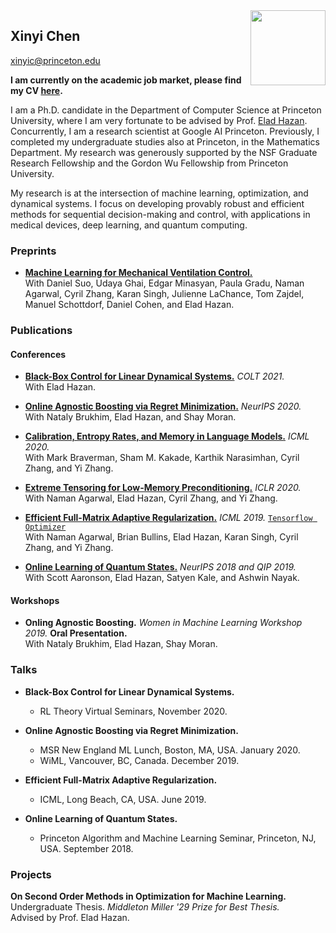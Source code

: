 <img src="/assets/photo_1.jpg" width="120" align="right"/>

## Xinyi Chen
xinyic@princeton.edu 

**I am currently on the academic job market, please find my CV [here](cv.pdf).**

I am a Ph.D. candidate in the Department of Computer Science at Princeton University, where I am very fortunate to be advised by Prof. [Elad Hazan](https://www.cs.princeton.edu/~ehazan/). Concurrently, I am a research scientist at Google AI Princeton. Previously, I completed my undergraduate studies also at Princeton, in the Mathematics Department. My research was generously supported by the NSF Graduate Research Fellowship and the Gordon Wu Fellowship from Princeton University.


My research is at the intersection of machine learning, optimization, and dynamical systems. I focus on developing provably robust and efficient methods for sequential decision-making and control, with applications in medical devices, deep learning, and quantum computing. 

### Preprints
- [**Machine Learning for Mechanical Ventilation Control.**](https://arxiv.org/abs/2102.06779)  
With Daniel Suo, Udaya Ghai, Edgar Minasyan, Paula Gradu, Naman Agarwal, Cyril Zhang, Karan Singh, Julienne LaChance, Tom Zajdel, Manuel Schottdorf, Daniel Cohen, and Elad Hazan.

### Publications
#### Conferences 
- [**Black-Box Control for Linear Dynamical Systems.**](https://arxiv.org/abs/2007.06650) *COLT 2021.*  
With Elad Hazan.

- [**Online Agnostic Boosting via Regret Minimization.**](https://arxiv.org/abs/2003.01150) *NeurIPS 2020.*       
With Nataly Brukhim, Elad Hazan, and Shay Moran.

- [**Calibration, Entropy Rates, and Memory in Language Models.**](https://arxiv.org/abs/1906.05664) *ICML 2020.*       
With Mark Braverman, Sham M. Kakade, Karthik Narasimhan, Cyril Zhang, and Yi Zhang.

- [**Extreme Tensoring for Low-Memory Preconditioning.**](https://arxiv.org/abs/1902.04620) *ICLR 2020.*  
With Naman Agarwal, Elad Hazan, Cyril Zhang, and Yi Zhang.

- [**Efficient Full-Matrix Adaptive Regularization.**](https://arxiv.org/abs/1806.02958) *ICML 2019.* [`Tensorflow Optimizer`](https://www.tensorflow.org/api_docs/python/tf/contrib/opt/GGTOptimizer)  
With Naman Agarwal, Brian Bullins, Elad Hazan, Karan Singh, Cyril Zhang, and Yi Zhang.

- [**Online Learning of Quantum States.**](https://arxiv.org/abs/1802.09025) *NeurIPS 2018 and QIP 2019.*  
With Scott Aaronson, Elad Hazan, Satyen Kale, and Ashwin Nayak.

#### Workshops
- **Onling Agnostic Boosting.** *Women in Machine Learning Workshop 2019.* **Oral Presentation.**       
With Nataly Brukhim, Elad Hazan, Shay Moran.

### Talks
* **Black-Box Control for Linear Dynamical Systems.**
    * RL Theory Virtual Seminars, November 2020.
    
* **Online Agnostic Boosting via Regret Minimization.**
    * MSR New England ML Lunch, Boston, MA, USA. January 2020.
    * WiML, Vancouver, BC, Canada. December 2019.

* **Efficient Full-Matrix Adaptive Regularization.**
    * ICML, Long Beach, CA, USA. June 2019.
  
* **Online Learning of Quantum States.**
    * Princeton Algorithm and Machine Learning Seminar, Princeton, NJ, USA. September 2018.


### Projects
**On Second Order Methods in Optimization for Machine Learning.** Undergraduate Thesis. _Middleton Miller '29 Prize for Best Thesis._  
Advised by Prof. Elad Hazan.
